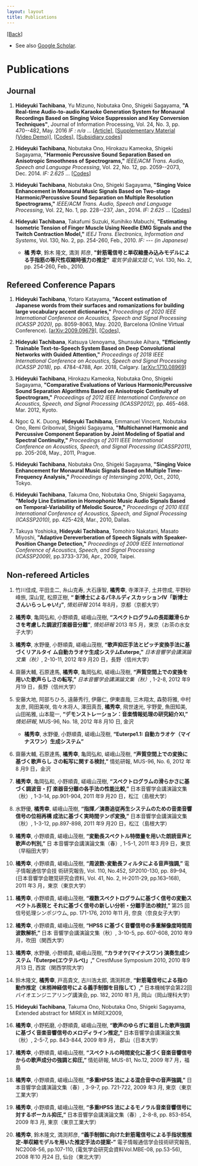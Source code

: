 ```yaml
---
layout: layout
title: Publications
---
```


[[Back]](index.html)

- See also [Google Scholar](https://scholar.google.co.jp/citations?user=wAXtttwAAAAJ).

# Publications

## Journal
1. **Hideyuki Tachibana**, Yu Mizuno, Nobutaka Ono, Shigeki Sagayama,
**"A Real-time Audio-to-audio Karaoke Generation System for Monaural Recordings Based on Singing Voice Suppression and Key Conversion Techniques"**, Journal of Information Processing, Vol. 24, No. 3, pp. 470--482, May. 2016 *IF : n/a*
... [[Article](https://id.nii.ac.jp/1001/00160331/)], 
[[Supplementary Material (Video Demo)](https://id.nii.ac.jp/1012/00000006/)],
[[Codes](https://github.com/tachi-hi/euterpe)], 
[[Subsidiary codes](https://github.com/tachi-hi/temperament4fft)]

1. **Hideyuki Tachibana**, Nobutaka Ono, Hirokazu Kameoka, Shigeki Sagayama,
**"Harmonic Percussive Sound Separation Based on Anisotropic Smoothness of Spectrograms,"**
*IEEE/ACM Trans. Audio, Speech and Language Processing*,
Vol. 22, No. 12, pp. 2059--2073, Dec. 2014. *IF: 2.625*
... [[Codes](https://github.com/tachi-hi/HPSS)]

1. **Hideyuki Tachibana**, Nobutaka Ono, Shigeki Sagayama,
**"Singing Voice Enhancement in Monaural Music Signals Based on Two-stage Harmonic/Percussive Sound Separation on Multiple Resolution Spectrograms,"**
*IEEE/ACM Trans. Audio, Speech and Language Processing*,
Vol. 22, No. 1, pp. 228--237, Jan., 2014. *IF: 2.625*
... [[Codes](https://github.com/tachi-hi/slidingHPSS)]

1. **Hideyuki Tachibana**, Takafumi Suzuki, Kunihiko Mabuchi,
**"Estimating Isometric Tension of Finger Muscle Using Needle EMG Signals and the Twitch Contraction Model,"**
*IEEJ Trans. Electronics, Information and Systems*,
Vol. 130, No. 2, pp. 254-260, Feb., 2010. *IF: ---* *(in Japanese)*
   + **橘 秀幸**, 鈴木 隆文, 満渕 邦彦, **"針筋電信号と単収縮畳み込みモデルによる手指筋の等尺性収縮時張力の推定"** *電気学会論文誌 C*, Vol. 130, No. 2, pp. 254-260, Feb., 2010.

## Refereed Conference Papars
1. **Hideyuki Tachibana**, Yotaro Katayama,
**"Accent estimation of Japanese words from their surfaces and romanizations for building large vocabulary accent dictionaries,"**
*Proceedings of 2020 IEEE International Conference on Acoustics, Speech and Signal Processing (ICASSP 2020),*
pp. 8059-8063, May. 2020, Barcelona (Online Virtual Conference). 
[[arXiv:2009.09679](https://arxiv.org/abs/2009.09679)],
[[Codes](https://github.com/PKSHATechnology-Research/tdmelodic)], 

1. **Hideyuki Tachibana**, Katsuya Uenoyama, Shunsuke Aihara,
**"Efficiently Trainable Text-to-Speech System Based on Deep Convolutional Networks with Guided Attention,"**
*Proceedings of 2018 IEEE International Conference on Acoustics, Speech and Signal Processing (ICASSP 2018),*
pp. 4784-4788, Apr. 2018, Calgary. 
[[arXiv:1710.08969](https://arxiv.org/abs/1710.08969)]

1. **Hideyuki Tachibana**, Hirokazu Kameoka, Nobutaka Ono, Shigeki Sagayama,
**"Comparative Evaluations of Various Harmonic/Percussive Sound Separation Algorithms Based on Anisotropic Continuity of Spectrogram,"**
*Proceedings of 2012 IEEE International Conference on Acoustics, Speech, and Signal Processing (ICASSP2012),*
pp. 465-468. Mar. 2012, Kyoto.

1. Ngoc Q. K. Duong, **Hideyuki Tachibana**, Emmanuel Vincent, Nobutaka Ono, Remi Gribonval, Shigeki Sagayama,
**"Multichannel Harmonic and Percussive Component Separation by Joint Modeling of Spatial and Spectral Continuity,"**
*Proceedings of 2011 IEEE International Conference on Acoustics, Speech, and Signal Processing (ICASSP2011),*
 pp. 205-208, May., 2011, Prague.

1. **Hideyuki Tachibana**, Nobutaka Ono, Shigeki Sagayama,
**"Singing Voice Enhancement for Monaural Music Signals Based on Multiple Time-Frequency Analysis,"**
*Proceedings of Intersinging 2010*, Oct., 2010, Tokyo.

1. **Hideyuki Tachibana**, Takuma Ono, Nobutaka Ono, Shigeki Sagayama,
**"Melody Line Estimation in Homophonic Music Audio Signals Based on Temporal-Variability of Melodic Source,"**
*Proceedings of 2010 IEEE International Conference of Acoustics, Speech, and Signal Processing (ICASSP2010),*
 pp. 425-428, Mar., 2010, Dallas.

1. Takuya Yoshioka, **Hideyuki Tachibana**, Tomohiro Nakatani, Masato Miyoshi,
**"Adaptive Dereverberation of Speech Signals with Speaker-Position Change Detection,"**
*Proceedings of 2009 IEEE International Conference of Acoustics, Speech, and Signal Processing (ICASSP2009),*
pp.3733-3736, Apr., 2009, Taipei.

## Non-refereed Articles

1. 竹川佳成, 平田圭二, 糸山克寿, 大石康智, **橘秀幸**, 寺澤洋子, 土井啓成, 平野砂峰旅, 深山覚, 松原正樹, **“ 新博士によるパネルディスカッションIV「新博士さんいらっしゃい!」”**, *情処研報* 2014
年8月，京都（京都大学）

1. **橘秀幸**, 亀岡弘和, 小野順貴, 嵯峨山茂樹, **“スペクトログラムの長距離滑らかさを考慮した調波打楽器音分離”**, *情処研報* 2013 年5 月，東京（お茶の水女子大学）

1. **橘秀幸**, 水野優, 小野順貴, 嵯峨山茂樹, **“歌声抑圧手法とピッチ変換手法に基づくリアルタイ
ム自動カラオケ生成システムEuterpe,”** *日本音響学会講演論文集（秋）*, 2-10-11, 2012 年9 月20
日，長野（信州大学）

1. 齋藤大輔, 石原達馬, **橘秀幸**, 亀岡弘和, 嵯峨山茂樹, **“声質空間上での変換を用いた歌声らしさの転写,”** *日本音響学会講演論文集（秋）*, 1-2-8, 2012 年9 月19 日，長野（信州大学）

1. 安藤大地, 阿部ちひろ, 遠藤秀行, 伊藤仁, 伊東直哉, 三木翔太, 森勢将雅, 中村友彦, 岡田美咲, 佐々木将人, 澤田真吾, **橘秀幸**, 飛世速光, 宇野愛, 魚田知美, 山田祐雅, 山本龍一, **“デモンストレーション：音楽情報処理の研究紹介XI,”** *情処研報*, MUS-96, No. 18, 2012 年8 月10 日, 金沢

	* **橘秀幸**, 水野優, 小野順貴, 嵯峨山茂樹, **“Euterpe1.1: 自動カラオケ（マイナスワン）生成システム”**

1. 齋藤大輔, 石原達馬, **橘秀幸**, 亀岡弘和, 嵯峨山茂樹, **“声質空間上での変換に基づく歌声らし
さの転写に関する検討,”** 情処研報, MUS-96, No. 6, 2012 年8 月9 日，金沢

1. **橘秀幸**, 亀岡弘和, 小野順貴, 嵯峨山茂樹, **“スペクトログラムの滑らかさに基づく調波音・打
楽器音分離の各手法の性能比較,”** 日本音響学会講演論文集（秋）, 1-3-14, pp.901-904, 2011 年9
月20 日，松江（島根大学）

1. 水野優, **橘秀幸**, 嵯峨山茂樹, **“指揮／演奏追従再生システムのための音楽音響信号の位相再構
成法に基づく実時間テンポ変換,”** 日本音響学会講演論文集（秋）, 1-3-12, pp.897-898, 2011 年9
月20 日，松江（島根大学）

1. **橘秀幸**, 小野順貴, 嵯峨山茂樹, **“変動長スペクトル特徴量を用いた朗読音声と歌声の判別,”** 日
本音響学会講演論文集（春）, 1-5-1, 2011 年3 月9 日，東京（早稲田大学）

1. **橘秀幸**, 小野順貴, 嵯峨山茂樹, **“周波数-変動長フィルタによる音声強調,”** 電子情報通信学会技
術研究報告, Vol. 110, No.452, SP2010-130, pp. 89–94, (日本音響学会聴覚研究会資料, Vol. 41,
No. 2, H-2011-29, pp.163–168), 2011 年3 月，東京（東京大学）

1. **橘秀幸**, 小野順貴, 嵯峨山茂樹, **“複数スペクトログラムに基づく信号の変動スペクトル表現と
それに基づく信号の新しい分析・分離手法の検討,”** 第25 回信号処理シンポジウム, pp. 171-176,
2010 年11 月, 奈良（奈良女子大学）

1. **橘秀幸**, 小野順貴, 嵯峨山茂樹, **“HPSS に基づく音響信号の多重解像度時間周波数解析,”** 日本
音響学会講演論文集（秋）, 3-10-5, pp. 607-608, 2010 年9 月，吹田（関西大学）

1. **橘秀幸**, 水野優, 小野順貴, 嵯峨山茂樹, **“カラオケ(マイナスワン) 演奏生成システム「Euterpe(エウテルペ)」,”** CrestMuse Symposium 2010, 2010 年9 月13 日, 西宮（関西学院大学）

1. 鈴木隆文, **橘秀幸**, 戸高貴文, 古川浩太郎, 満渕邦彦, **“針筋電信号による指の動作推定（末梢神経信号による義手制御を目指して）,”** 日本機械学会第22回バイオエンジニアリング講演会,
pp. 182, 2010 年1 月, 岡山（岡山理科大学）

1. **Hideyuki Tachibana**, Takuma Ono, Nobutaka Ono, Shigeki Sagayama, Extended abstract for MIREX
in MIREX2009,

1. **橘秀幸**, 小野拓磨, 小野順貴, 嵯峨山茂樹, **“歌声のゆらぎに着目した歌声強調に基づく音楽音響信号のメロディライン推定,”** 日本音響学会講演論文集（秋）, 2-5-7, pp. 843-844, 2009 年9 月，
郡山（日本大学）

1. **橘秀幸**, 小野順貴, 嵯峨山茂樹, **“スペクトルの時間変化に基づく音楽音響信号からの歌声成分の強調と抑圧,”** 情処研報, MUS-81, No.12, 2009 年7 月，福島

1. **橘秀幸**, 小野順貴, 嵯峨山茂樹, **“多重HPSS 法による混合音中の音声強調,”** 日本音響学会講演論文集（春）, 3-9-7, pp. 721-722, 2009 年3 月, 東京（東京工業大学）

1. **橘秀幸**, 小野順貴, 嵯峨山茂樹, **“多重HPSS 法によるモノラル音楽音響信号に対するボーカル抑圧,”** 日本音響学会講演論文集（春）, 2-8-8, pp. 853-854, 2009 年3 月, 東京（東京工業大学）

1. **橘秀幸**, 鈴木隆文, 満渕邦彦, **“義手制御に向けた針筋電信号による手指状態推定‐単収縮モデルを用いた推定手法の提案‐”** 電子情報通信学会技術研究報告, NC2008-56, pp.107-110, (電気学会研究会資料Vol.MBE-08, pp.53-56), 2008 年10 月24 日, 仙台（東北大学）
